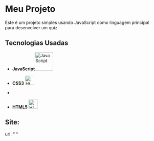 # Meu Projeto

Este é um projeto simples usando JavaScript como linguagem principal para desenvolver um quiz.

## Tecnologias Usadas

- **JavaScript**<img src="https://www.freepnglogos.com/uploads/javascript-png/javascript-logo-transparent-logo-javascript-images-3.png" alt="JavaScript" width="60">


- **CSS3** <img src="https://upload.wikimedia.org/wikipedia/commons/thumb/6/62/CSS3_logo.svg/2048px-CSS3_logo.svg.png" alt="Html" width="30">

- 
- **HTML5** <img src="https://upload.wikimedia.org/wikipedia/commons/thumb/6/62/CSS3_logo.svg/2048px-CSS3_logo.svg.png" alt="Html" width="30">

## Site:
url: " "


